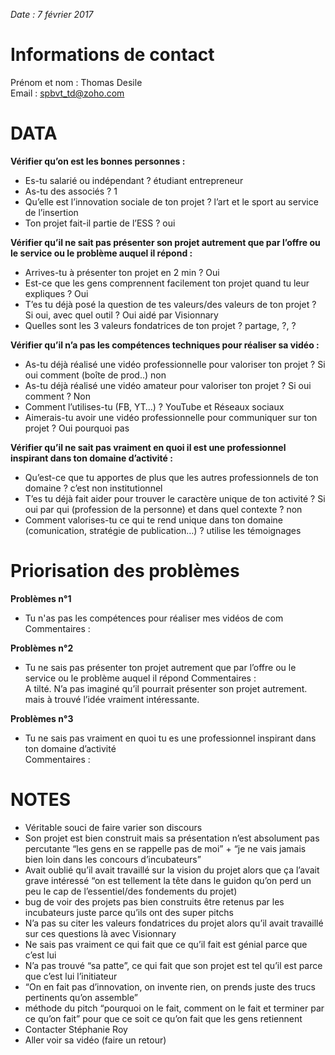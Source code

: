 *Date : 7 février 2017*

# Informations de contact
Prénom et nom : Thomas Desile  
Email : spbvt_td@zoho.com

# DATA
**Vérifier qu’on est les bonnes personnes :**
- Es-tu salarié ou indépendant ? étudiant entrepreneur
- As-tu des associés ? 1
- Qu’elle est l’innovation sociale de ton projet ? l’art et le sport au service de l’insertion
- Ton projet fait-il partie de l’ESS ? oui

**Vérifier qu’il ne sait pas présenter son projet autrement que par l’offre ou le service ou le problème auquel il répond :** 
- Arrives-tu à présenter ton projet en 2 min ? Oui 
- Est-ce que les gens comprennent facilement ton projet quand tu leur expliques ? Oui
- T’es tu déjà posé la question de tes valeurs/des valeurs de ton projet ? Si oui, avec quel outil ? Oui aidé par Visionnary
- Quelles sont les 3 valeurs fondatrices de ton projet ? partage, ?, ?

**Vérifier qu’il n’a pas les compétences techniques pour réaliser sa vidéo :** 
- As-tu déjà réalisé une vidéo professionnelle pour valoriser ton projet ? Si oui comment (boîte de prod..) non
- As-tu déjà réalisé une vidéo amateur pour valoriser ton projet ? Si oui comment ? Non
- Comment l’utilises-tu (FB, YT…) ? YouTube et Réseaux sociaux
- Aimerais-tu avoir une vidéo professionnelle pour communiquer sur ton projet ? Oui pourquoi pas

**Vérifier qu’il ne sait pas vraiment en quoi il est une professionnel inspirant dans ton domaine d’activité :** 
- Qu’est-ce que tu apportes de plus que les autres professionnels de ton domaine ? c’est non institutionnel
- T’es tu déjà fait aider pour trouver le caractère unique de ton activité ? Si oui par qui (profession de la personne) et dans quel contexte ? non
- Comment valorises-tu ce qui te rend unique dans ton domaine (comunication, stratégie de publication…) ? utilise les témoignages

# Priorisation des problèmes

**Problèmes n°1**
- Tu n'as pas les compétences pour réaliser mes vidéos de com
Commentaires :  

**Problèmes n°2**
-	Tu ne sais pas présenter ton projet autrement que par l’offre ou le service ou le problème auquel il répond
Commentaires :  
A tilté. N’a pas imaginé qu’il pourrait présenter son projet autrement. mais à trouvé l’idée vraiment intéressante.

**Problèmes n°3**
-	Tu ne sais pas vraiment en quoi tu es une professionnel inspirant dans ton domaine d’activité  
Commentaires :  

# NOTES
- Véritable souci de faire varier son discours
- Son projet est bien construit mais sa présentation n’est absolument pas percutante “les gens en se rappelle pas de moi” + “je ne vais jamais bien loin dans les concours d’incubateurs”
- Avait oublié qu’il avait travaillé sur la vision du projet alors que ça l’avait grave intéressé “on est tellement la tête dans le guidon qu’on perd un peu le cap de l’essentiel/des fondements du projet)
- bug de voir des projets pas bien construits être retenus par les incubateurs juste parce qu’ils ont des super pitchs
- N’a pas su citer les valeurs fondatrices du projet alors qu’il avait travaillé sur ces questions là avec Visionnary
- Ne sais pas vraiment ce qui fait que ce qu’il fait est génial parce que c’est lui
- N’a pas trouvé “sa patte”, ce qui fait que son projet est tel qu’il est parce que c’est lui l’initiateur
- “On en fait pas d’innovation, on invente rien, on prends juste des trucs pertinents qu’on assemble”
- méthode du pitch “pourquoi on le fait, comment on le fait et terminer par ce qu’on fait” pour que ce soit ce qu’on fait que les gens retiennent
- Contacter Stéphanie Roy
- Aller voir sa vidéo (faire un retour)

